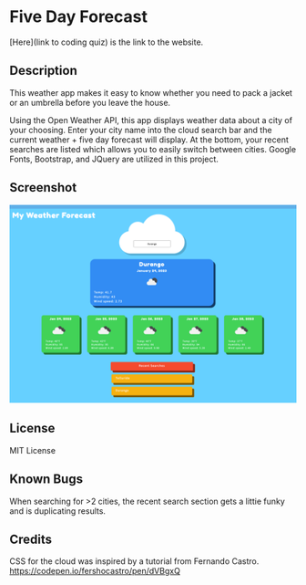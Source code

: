 # Five Day Forecast

[Here](link to coding quiz) is the link to the website. 

## Description

This weather app makes it easy to know whether you need to pack a jacket or an umbrella before you leave the house. 

Using the Open Weather API, this app displays weather data about a city of your choosing. Enter your city name into the cloud search bar and the current weather + five day forecast will display. At the bottom, your recent searches are listed which allows you to easily switch between cities. Google Fonts, Bootstrap, and JQuery are utilized in this project. 

## Screenshot

![Screenshot of page](./assets/images/ScreencaptureWeather.png)

## License 
MIT License

## Known Bugs

When searching for >2 cities, the recent search section gets a littie funky and is duplicating results. 

## Credits
CSS for the cloud was inspired by a tutorial from Fernando Castro. https://codepen.io/fershocastro/pen/dVBgxQ